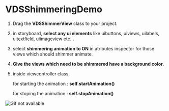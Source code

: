 # VDSShimmeringDemo

1. Drag the **VDSShimmerView** class to your project.

2. in storyboard, **select any ui elements** like uibuttons, uiviews, uilabels, uitextfield, uiimageview etc...

3. select **shimmering animation to ON** in atributes inspector for those views which should shimmer animate.

4. **Give the views which need to be shimmered have a background color.**

5. inside viewcontroller class, 

     for starting the animation : **self.startAnimation()**
    
     for stoping the animation : **self.stopAnimation()**


![Gif not available](https://imgflip.com/gif/2k7khe)
